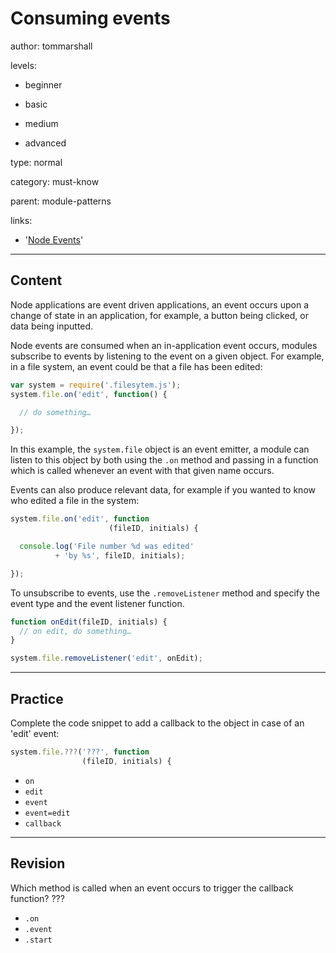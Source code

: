 # Consuming events
author: tommarshall

levels:

  - beginner

  - basic

  - medium

  - advanced

type: normal

category: must-know

parent: module-patterns

links:

  - '[Node Events](https://nodesource.com/blog/understanding-the-nodejs-event-loop/)'

---
## Content

Node applications are event driven applications, an event occurs upon a change of state in an application, for example, a button being clicked, or data being inputted.

Node events are consumed when an in-application event occurs, modules subscribe to events by listening to the event on a given object. For example, in a file system, an event could be that a file has been edited:

```javascript
var system = require('.filesytem.js');
system.file.on('edit', function() {

  // do something…

});
```
In this example, the `system.file` object is an event emitter, a module can listen to this object by both using the `.on` method and passing in a function which is called whenever an event with that given name occurs.

Events can also produce relevant data, for example if you wanted to know who edited a file in the system:
```javascript
system.file.on('edit', function
                      (fileID, initials) {

  console.log('File number %d was edited'
          + 'by %s', fileID, initials);

});
```

To unsubscribe to events, use the `.removeListener`  method and specify the event type and the event listener function.
```javascript
function onEdit(fileID, initials) {
  // on edit, do something…
}

system.file.removeListener('edit', onEdit);
```

---
## Practice

Complete the code snippet to add a callback to the object in case of an 'edit' event:
```javascript
system.file.???('???', function
                (fileID, initials) {
```
* `on`
* `edit`
* `event`
* `event=edit`
* `callback`

---
## Revision

Which method is called when an event occurs to trigger the callback function?
???

* `.on`
* `.event`
* `.start`

